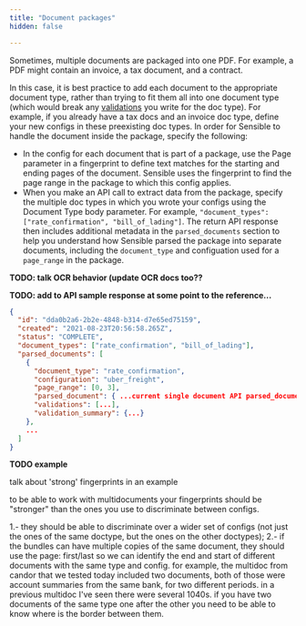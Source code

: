 ```yaml
---
title: "Document packages"
hidden: false

---
```


Sometimes, multiple documents are packaged into one PDF. For example, a PDF might contain an invoice, a tax document, and a contract. 

In this case, it is best practice to add each document to the appropriate document type, rather than trying to fit them all into one document type (which would break any [validations](doc:validate-extractions) you write for the doc type). For example, if you already have a tax docs and an invoice doc type, define your new configs in these preexisting doc types.  In order for Sensible to handle the document inside the package, specify the following:

- In the config for each document that is part of a package, use the Page parameter in a fingerprint to define text matches for the starting and ending pages of the document. Sensible uses the fingerprint to find the page range in the package to which this config applies.
- When you make an API call to extract data from the package, specify the multiple doc types in which you wrote your configs using the Document Type body parameter. For example, `"document_types": ["rate_confirmation", "bill_of_lading"]`.  The return API response then includes additional metadata in the `parsed_documents` section to help you understand how Sensible parsed the package into separate documents, including the `document_type` and configuation used for a `page_range` in the package.

**TODO: talk OCR behavior (update OCR docs too??**

**TODO: add to API sample response at some point to the reference...**

```json
{
  "id": "dda0b2a6-2b2e-4848-b314-d7e65ed75159",
  "created": "2021-08-23T20:56:58.265Z",
  "status": "COMPLETE",
  "document_types": ["rate_confirmation", "bill_of_lading"],
  "parsed_documents": [
    {
      "document_type": "rate_confirmation",
      "configuration": "uber_freight",
      "page_range": [0, 3],
      "parsed_document": { ...current single document API parsed_document field...},
      "validations": [...],
      "validation_summary": {...}
    },
    ...
  ]
}
```

**TODO example**

talk about 'strong' fingerprints in an example

to be able to work with multidocuments your fingerprints should be "stronger" than the ones you use to discriminate between configs.

1.- they should be able to discriminate over a wider set of configs (not just the ones of the same doctype, but the ones on the other doctypes); 2.- if the bundles can have multiple copies of the same document, they should use the page: first/last so we can identify the end and start of different documents with the same type and config. for example, the multidoc from candor that we tested today included two documents, both of those were account summaries from the same bank, for two different periods. in a previous multidoc I've seen there were several 1040s. if you have two documents of the same type one after the other you need to be able to know where is the border between them. 


